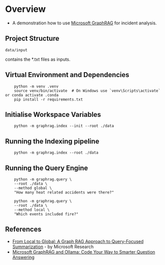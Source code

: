 # Overview

- A demonstration how to use [Microsoft GraphRAG](https://github.com/microsoft/graphrag) for incident analysis.

## Project Structure

```
data/input
```
contains the *.txt files as inputs.

## Virtual Environment and Dependencies

```
    python -m venv .venv
    source venv/bin/activate  # On Windows use `venv\Scripts\activate` or conda activate .conda
    pip install -r requirements.txt
```

## Initialise Workspace Variables

```
    python -m graphrag.index --init --root ./data
```

## Running the Indexing pipeline

```
    python -m graphrag.index --root ./data
```

## Running the Query Engine

```
    python -m graphrag.query \
    --root ./data \
    --method global \
    "How many heat related accidents were there?"
```

```
    python -m graphrag.query \
    --root ./data \
    --method local \
    "Which events included fire?"
```

## References
- [From Local to Global: A Graph RAG Approach to Query-Focused Summarization](https://arxiv.org/pdf/2404.16130) - by Microsoft Research
- [Microsoft GraphRAG and Ollama: Code Your Way to Smarter Question Answering](https://blog.gopenai.com/microsoft-graphrag-and-ollama-code-your-way-to-smarter-question-answering-45a57cc5c38b)
